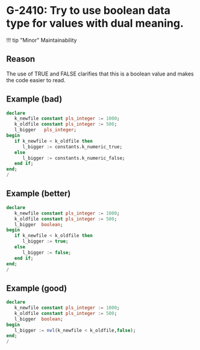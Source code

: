 # G-2410: Try to use boolean data type for values with dual meaning.

!!! tip "Minor"
    Maintainability

## Reason

The use of TRUE and FALSE clarifies that this is a boolean value and makes the code easier to read.

## Example (bad)

```sql
declare
   k_newfile constant pls_integer := 1000;
   k_oldfile constant pls_integer := 500;
   l_bigger   pls_integer;
begin
   if k_newfile < k_oldfile then
      l_bigger := constants.k_numeric_true;
   else
      l_bigger := constants.k_numeric_false;
   end if;
end;
/
```

## Example (better)

```sql
declare
   k_newfile constant pls_integer := 1000;
   k_oldfile constant pls_integer := 500;
   l_bigger  boolean;
begin
   if k_newfile < k_oldfile then
      l_bigger := true;
   else
      l_bigger := false;
   end if;
end;
/
```

## Example (good)

```sql
declare
   k_newfile constant pls_integer := 1000;
   k_oldfile constant pls_integer := 500;
   l_bigger  boolean;
begin
   l_bigger := nvl(k_newfile < k_oldfile,false);
end;
/

```
